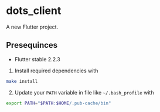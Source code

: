 # dots_client

A new Flutter project.

## Presequinces

* Flutter stable 2.2.3

1. Install required dependencies with
```sh
make install
```
2. Update your `PATH` variable in file like `~/.bash_profile` with
```sh
export PATH="$PATH:$HOME/.pub-cache/bin"
```